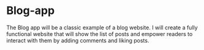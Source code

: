 # Blog-app
The Blog app will be a classic example of a blog website. I will create a fully functional website that will show the list of posts and empower readers to interact with them by adding comments and liking posts.
